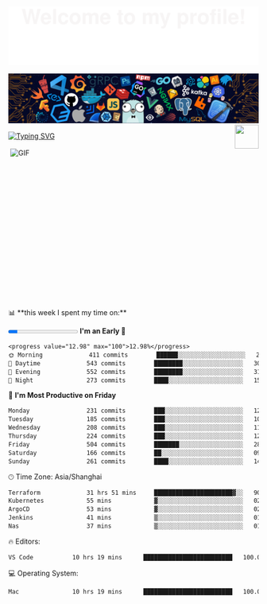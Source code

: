 ![](assets/Bottom_up.svg)
<!--   my-header-img -->
![](./src/header_.png)
<a href="https://www.python.org/"><img src="https://upload.wikimedia.org/wikipedia/commons/c/c3/Python-logo-notext.svg" align="right" height="48" width="48" ></a>
<!--   my-ticker -->    
[![Typing SVG](https://readme-typing-svg.herokuapp.com?color=%2336BCF7&center=true&vCenter=true&width=600&lines=Hi+there+👋,+I+am+Dailin;+Welcome+to+My+Profile!;Over+12+years+of+ops+experience;Always+learning+new+things+;Cloud+native+learning)](https://git.io/typing-svg)

<img align="right" alt="GIF" src="https://github.com/abhisheknaiidu/abhisheknaiidu/blob/master/code.gif?raw=true" width="500" height="320" />
📊 **this week I spent my time on:**
<!--START_SECTION:waka-->

<progress value="12.98" max="100">12.98%</progress>
**I'm an Early 🐤** 
```txt
<progress value="12.98" max="100">12.98%</progress>
🌞 Morning             411 commits        ██████░░░░░░░░░░░░░░░░░░░   23.10 % 
🌆 Daytime             543 commits        ████████░░░░░░░░░░░░░░░░░   30.52 % 
🌃 Evening             552 commits        ████████░░░░░░░░░░░░░░░░░   31.03 % 
🌙 Night               273 commits        ████░░░░░░░░░░░░░░░░░░░░░   15.35 % 
```

📅 **I'm Most Productive on Friday** 
```txt
Monday                231 commits        ███░░░░░░░░░░░░░░░░░░░░░░   12.98 % 
Tuesday               185 commits        ███░░░░░░░░░░░░░░░░░░░░░░   10.40 % 
Wednesday             208 commits        ███░░░░░░░░░░░░░░░░░░░░░░   11.69 % 
Thursday              224 commits        ███░░░░░░░░░░░░░░░░░░░░░░   12.59 % 
Friday                504 commits        ███████░░░░░░░░░░░░░░░░░░   28.33 % 
Saturday              166 commits        ██░░░░░░░░░░░░░░░░░░░░░░░   09.33 % 
Sunday                261 commits        ████░░░░░░░░░░░░░░░░░░░░░   14.67 % 
```

🕑︎ Time Zone: Asia/Shanghai
```txt
Terraform             31 hrs 51 mins     ██████████████████████▓░░   90.79 %
Kubernetes            55 mins            ▓░░░░░░░░░░░░░░░░░░░░░░░░   02.62 %
ArgoCD                53 mins            ▓░░░░░░░░░░░░░░░░░░░░░░░░   02.52 %
Jenkins               41 mins            ▒░░░░░░░░░░░░░░░░░░░░░░░░   01.99 %
Nas                   37 mins            ▒░░░░░░░░░░░░░░░░░░░░░░░░   01.79 %
```
🔥 Editors: 
```txt
VS Code           10 hrs 19 mins      █████████████████████████   100.00 %
```
💻 Operating System:
```txt
Mac               10 hrs 19 mins      █████████████████████████   100.00 %
```

<!--END_SECTION:waka-->


